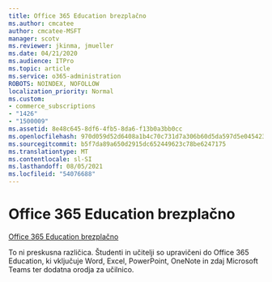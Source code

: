 ```yaml
---
title: Office 365 Education brezplačno
ms.author: cmcatee
author: cmcatee-MSFT
manager: scotv
ms.reviewer: jkinma, jmueller
ms.date: 04/21/2020
ms.audience: ITPro
ms.topic: article
ms.service: o365-administration
ROBOTS: NOINDEX, NOFOLLOW
localization_priority: Normal
ms.custom:
- commerce_subscriptions
- "1426"
- "1500009"
ms.assetid: 8e48c645-8df6-4fb5-8da6-f13b0a3bb0cc
ms.openlocfilehash: 970d059d52d6408a1b4c70c731d7a306b60d5da597d5e045423751c3960fe582
ms.sourcegitcommit: b5f7da89a650d2915dc652449623c78be6247175
ms.translationtype: MT
ms.contentlocale: sl-SI
ms.lasthandoff: 08/05/2021
ms.locfileid: "54076688"
---
```

# <a name="office-365-education-for-free"></a>Office 365 Education brezplačno

[Office 365 Education brezplačno](https://products.office.com/student/office-in-education?ms.officeurl=students)
  
To ni preskusna različica. Študenti in učitelji so upravičeni do Office 365 Education, ki vključuje Word, Excel, PowerPoint, OneNote in zdaj Microsoft Teams ter dodatna orodja za učilnico.